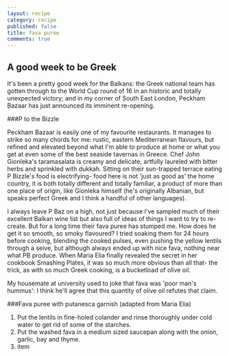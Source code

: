 ```yaml
---
layout: recipe
category: recipe
published: false
title: fava puree
comments: true
---
```


## A good week to be Greek

It's been a pretty good week for the Balkans: the Greek national team has gotten through to the World Cup round of 16 in an historic and totally unexpected victory; and in my corner of South East London, Peckham Bazaar has just announced its imminent re-opening.

###P to the Bizzle

Peckham Bazaar is easily one of my favourite restaurants. It manages to strike so many chords for me: rustic, eastern Mediterranean flavours, but refined and elevated beyond what I'm able to produce at home or what you get at even some of the best seaside tavernas in Greece. Chef John Gionleka's taramasalata is creamy and delicate, artfully laureled with bitter herbs and sprinkled with dukkah. Sitting on their sun-trapped terrace eating P Bizzle's food is electrifying- food here is not 'just as good as' the home country, it is both totally different and totally familiar, a product of more than one place of origin, like Gionleka himself (he's originally Albanian, but speaks perfect Greek and I think a handful of other languages). 

I always leave P Baz on a high, not just because I've sampled much of their excellent Balkan wine list but also full of ideas of things I want to try to re-create. But for a long time their fava puree has stumped me. How does he get it so smooth, so smoky flavoured? I tried soaking them for 24 hours before cooking, blending the cooked pulses, even pushing the yellow lentils through a seive, but although always ended up with nice fava, nothing near what PB produce. When Maria Elia finally revealed the secret in her cookbook Smashing Plates, it was so much more obvious than all that- the trick, as with so much Greek cooking, is a bucketload of olive oil.

My housemate at university used to joke that fava was 'poor man's hummus': I think he'll agree that this quantity of olive oil refutes that claim.

###Fava puree with putanesca garnish (adapted from Maria Elia)

1. Put the lentils in fine-holed colander and rinse thoroughly under cold water to get rid of some of the starches.
2. Put the washed fava in a medium sized saucepan along with the onion, garlic, bay and thyme.
3. item



